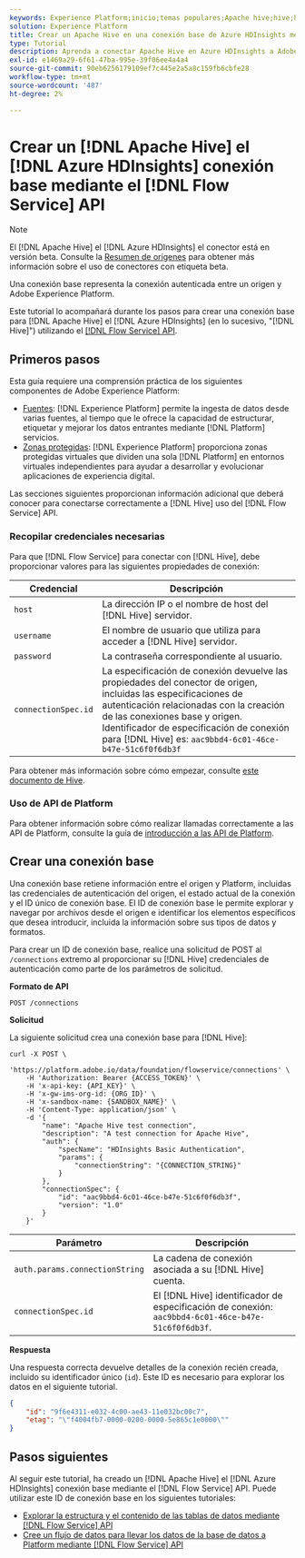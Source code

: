 ```yaml
---
keywords: Experience Platform;inicio;temas populares;Apache hive;hive;hive
solution: Experience Platform
title: Crear un Apache Hive en una conexión base de Azure HDInsights mediante la API de Flow Service
type: Tutorial
description: Aprenda a conectar Apache Hive en Azure HDInsights a Adobe Experience Platform mediante la API de Flow Service.
exl-id: e1469a29-6f61-47ba-995e-39f06ee4a4a4
source-git-commit: 90eb6256179109ef7c445e2a5a8c159fb6cbfe28
workflow-type: tm+mt
source-wordcount: '487'
ht-degree: 2%

---
```


# Crear un [!DNL Apache Hive] el [!DNL Azure HDInsights] conexión base mediante el [!DNL Flow Service] API

>[!NOTE]
>
>El [!DNL Apache Hive] el [!DNL Azure HDInsights] el conector está en versión beta. Consulte la [Resumen de orígenes](../../../../home.md#terms-and-conditions) para obtener más información sobre el uso de conectores con etiqueta beta.

Una conexión base representa la conexión autenticada entre un origen y Adobe Experience Platform.

Este tutorial lo acompañará durante los pasos para crear una conexión base para [!DNL Apache Hive] el [!DNL Azure HDInsights] (en lo sucesivo, &quot;[!DNL Hive]&quot;) utilizando el [[!DNL Flow Service] API](https://www.adobe.io/experience-platform-apis/references/flow-service/).

## Primeros pasos

Esta guía requiere una comprensión práctica de los siguientes componentes de Adobe Experience Platform:

* [Fuentes](../../../../home.md): [!DNL Experience Platform] permite la ingesta de datos desde varias fuentes, al tiempo que le ofrece la capacidad de estructurar, etiquetar y mejorar los datos entrantes mediante [!DNL Platform] servicios.
* [Zonas protegidas](../../../../../sandboxes/home.md): [!DNL Experience Platform] proporciona zonas protegidas virtuales que dividen una sola [!DNL Platform] en entornos virtuales independientes para ayudar a desarrollar y evolucionar aplicaciones de experiencia digital.

Las secciones siguientes proporcionan información adicional que deberá conocer para conectarse correctamente a [!DNL Hive] uso del [!DNL Flow Service] API.

### Recopilar credenciales necesarias

Para que [!DNL Flow Service] para conectar con [!DNL Hive], debe proporcionar valores para las siguientes propiedades de conexión:

| Credencial | Descripción |
| ---------- | ----------- |
| `host` | La dirección IP o el nombre de host del [!DNL Hive] servidor. |
| `username` | El nombre de usuario que utiliza para acceder a [!DNL Hive] servidor. |
| `password` | La contraseña correspondiente al usuario. |
| `connectionSpec.id` | La especificación de conexión devuelve las propiedades del conector de origen, incluidas las especificaciones de autenticación relacionadas con la creación de las conexiones base y origen. Identificador de especificación de conexión para [!DNL Hive] es: `aac9bbd4-6c01-46ce-b47e-51c6f0f6db3f` |

Para obtener más información sobre cómo empezar, consulte [este documento de Hive](https://cwiki.apache.org/confluence/display/Hive/Tutorial#Tutorial-GettingStarted).

### Uso de API de Platform

Para obtener información sobre cómo realizar llamadas correctamente a las API de Platform, consulte la guía de [introducción a las API de Platform](../../../../../landing/api-guide.md).

## Crear una conexión base

Una conexión base retiene información entre el origen y Platform, incluidas las credenciales de autenticación del origen, el estado actual de la conexión y el ID único de conexión base. El ID de conexión base le permite explorar y navegar por archivos desde el origen e identificar los elementos específicos que desea introducir, incluida la información sobre sus tipos de datos y formatos.

Para crear un ID de conexión base, realice una solicitud de POST al `/connections` extremo al proporcionar su [!DNL Hive] credenciales de autenticación como parte de los parámetros de solicitud.

**Formato de API**

```https
POST /connections
```

**Solicitud**

La siguiente solicitud crea una conexión base para [!DNL Hive]:

```shell
curl -X POST \
    'https://platform.adobe.io/data/foundation/flowservice/connections' \
    -H 'Authorization: Bearer {ACCESS_TOKEN}' \
    -H 'x-api-key: {API_KEY}' \
    -H 'x-gw-ims-org-id: {ORG_ID}' \
    -H 'x-sandbox-name: {SANDBOX_NAME}' \
    -H 'Content-Type: application/json' \
    -d '{
        "name": "Apache Hive test connection",
        "description": "A test connection for Apache Hive",
        "auth": {
            "specName": "HDInsights Basic Authentication",
            "params": {
                "connectionString": "{CONNECTION_STRING}"
            }
        },
        "connectionSpec": {
            "id": "aac9bbd4-6c01-46ce-b47e-51c6f0f6db3f",
            "version": "1.0"
        }
    }'
```

| Parámetro | Descripción |
| --------- | ----------- |
| `auth.params.connectionString` | La cadena de conexión asociada a su [!DNL Hive] cuenta. |
| `connectionSpec.id` | El [!DNL Hive] identificador de especificación de conexión: `aac9bbd4-6c01-46ce-b47e-51c6f0f6db3f`. |

**Respuesta**

Una respuesta correcta devuelve detalles de la conexión recién creada, incluido su identificador único (`id`). Este ID es necesario para explorar los datos en el siguiente tutorial.

```json
{
    "id": "9f6e4311-e032-4c00-ae43-11e032bc00c7",
    "etag": "\"f4004fb7-0000-0200-0000-5e865c1e0000\""
}
```

## Pasos siguientes

Al seguir este tutorial, ha creado un [!DNL Apache Hive] el [!DNL Azure HDInsights] conexión base mediante el [!DNL Flow Service] API. Puede utilizar este ID de conexión base en los siguientes tutoriales:

* [Explorar la estructura y el contenido de las tablas de datos mediante [!DNL Flow Service] API](../../explore/tabular.md)
* [Cree un flujo de datos para llevar los datos de la base de datos a Platform mediante [!DNL Flow Service] API](../../collect/database-nosql.md)
